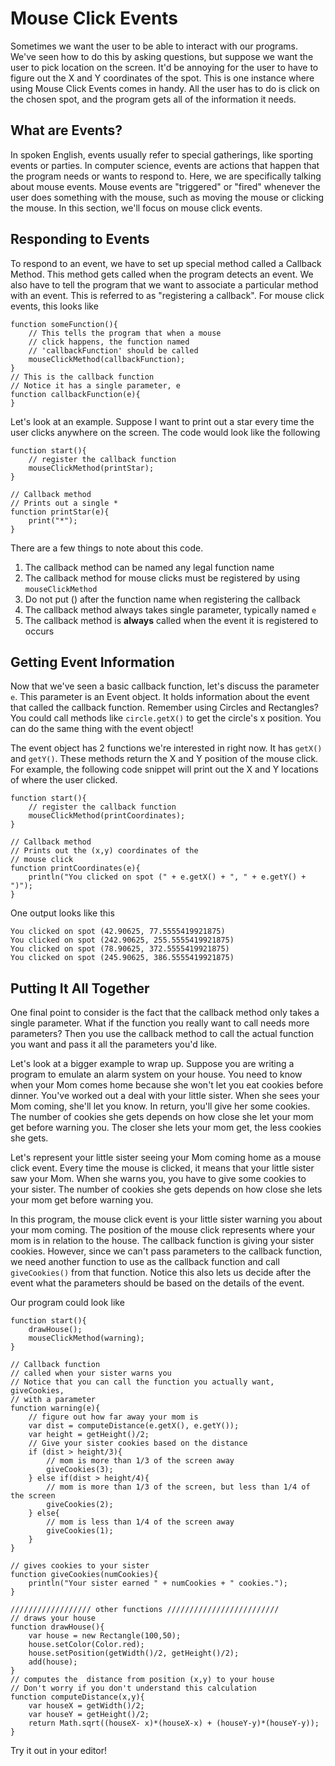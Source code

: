 # Mouse Click Events

Sometimes we want the user to be able to interact with our programs.  We've seen how to do this by asking questions, but suppose we want the user to pick  location on the screen.  It'd be annoying for the user to have to figure out the X and Y coordinates of the spot.  This is one instance where using Mouse Click Events comes in handy.  All the user has to do is click on the chosen spot, and the program gets all of the information it needs.


## What are Events?
In spoken English, events usually refer to special gatherings, like sporting events or parties.  In computer science, events are actions that happen that the program needs or wants to respond to.  Here, we are specifically talking about mouse events.  Mouse events are "triggered" or "fired" whenever the user does something with the mouse, such as moving the mouse or clicking the mouse.  In this section, we'll focus on mouse click events.

## Responding to Events
To respond to an event, we have to set up special method called a Callback Method.  This method gets called when the program detects an event.  We also have to tell the program that we want to associate a particular method with an event. This is referred to as "registering a callback".  For mouse click events, this looks like

```
function someFunction(){
    // This tells the program that when a mouse
    // click happens, the function named
    // 'callbackFunction' should be called
    mouseClickMethod(callbackFunction);
}
// This is the callback function
// Notice it has a single parameter, e
function callbackFunction(e){
}
```


Let's look at an example.  Suppose I want to print out a star every time the user clicks anywhere on the screen.  The code would look like the following

```
function start(){
    // register the callback function
    mouseClickMethod(printStar);
}

// Callback method
// Prints out a single * 
function printStar(e){
    print("*");
}
```

There are a few things to note about this code.
1.  The callback method can be named any legal function name
2.  The callback method for mouse clicks must be registered by using ```mouseClickMethod```
2.  Do not put () after the function name when registering the callback
3.  The callback method always takes  single parameter, typically named ```e```
4.  The callback method is **always** called when the event it is registered to occurs

## Getting Event Information
Now that we've seen a basic callback function, let's discuss the parameter ```e```.  This parameter is an Event object.  It holds information about the event that called the callback function.  Remember using Circles and Rectangles?  You could call methods like ```circle.getX()``` to get the circle's x position.  You can do the same thing with the event object!

The event object has 2 functions we're interested in right now.  It has ```getX()``` and ```getY()```.  These methods return the X and Y position of the mouse click.  For example, the following code snippet will print out the X and Y locations of where the user clicked.

```
function start(){
    // register the callback function
    mouseClickMethod(printCoordinates);
}

// Callback method
// Prints out the (x,y) coordinates of the 
// mouse click
function printCoordinates(e){
    println("You clicked on spot (" + e.getX() + ", " + e.getY() + ")");
}
```

One output looks like this
```
You clicked on spot (42.90625, 77.5555419921875)
You clicked on spot (242.90625, 255.5555419921875)
You clicked on spot (78.90625, 372.5555419921875)
You clicked on spot (245.90625, 386.5555419921875)
```
## Putting It All Together
One final point to consider is the fact that the callback method only takes a single parameter.  What if the function you really want to call needs more parameters?  Then you use the callback method to call the actual function you want and pass it all the parameters you'd like.

Let's look at a bigger example to wrap up.  Suppose you are writing a program to emulate an alarm system on your house.  You need to know when your Mom comes home because she won't let you eat cookies before dinner.  You've worked out a deal with your little sister.  When she sees your Mom coming, she'll let you know.  In return, you'll give her some cookies.  The number of cookies she gets depends on how close she let your mom get before warning you.  The closer she lets your mom get, the less cookies she gets.

Let's represent your little sister seeing your Mom coming home as a mouse click event.  Every time the mouse is clicked, it means that your little sister saw your Mom.  When she warns you, you have to give some cookies to your sister.  The number of cookies she gets depends on how close she lets your mom get before warning you.

In this program, the mouse click event is your little sister warning you about your mom coming.  The position of the mouse click represents where your mom is in relation to the house.  The callback function is giving your sister cookies.  However, since we can't pass parameters to the callback function, we need another function to use as the callback function and call ```giveCookies()``` from that function.  Notice this also lets us decide after the event what the parameters should be based on the details of the event.

Our program could look like

```
function start(){
    drawHouse();
    mouseClickMethod(warning);
}

// Callback function
// called when your sister warns you
// Notice that you can call the function you actually want, giveCookies,
// with a parameter
function warning(e){
    // figure out how far away your mom is
    var dist = computeDistance(e.getX(), e.getY());
    var height = getHeight()/2;
    // Give your sister cookies based on the distance
    if (dist > height/3){
        // mom is more than 1/3 of the screen away
        giveCookies(3);
    } else if(dist > height/4){
        // mom is more than 1/3 of the screen, but less than 1/4 of the screen
        giveCookies(2);
    } else{
        // mom is less than 1/4 of the screen away
        giveCookies(1);
    }
}

// gives cookies to your sister
function giveCookies(numCookies){
    println("Your sister earned " + numCookies + " cookies.");
}

////////////////// other functions /////////////////////////
// draws your house
function drawHouse(){
    var house = new Rectangle(100,50);
    house.setColor(Color.red);
    house.setPosition(getWidth()/2, getHeight()/2);
    add(house);
}
// computes the  distance from position (x,y) to your house
// Don't worry if you don't understand this calculation
function computeDistance(x,y){
    var houseX = getWidth()/2;
    var houseY = getHeight()/2;
    return Math.sqrt((houseX- x)*(houseX-x) + (houseY-y)*(houseY-y));
}

```

Try it out in your editor!